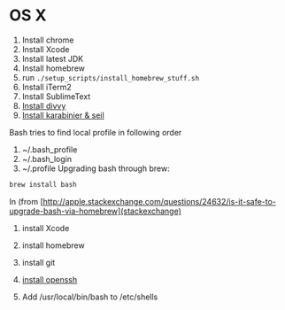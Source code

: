 # OS X

1. Install chrome
2. Install Xcode
3. Install latest JDK
3. Install homebrew
4. run ```./setup_scripts/install_homebrew_stuff.sh```
4. Install iTerm2
5. Install SublimeText
6. [Install divvy](http://mizage.com/divvy/)
7. [Install karabinier & seil](https://pqrs.org/osx/karabiner/)

Bash tries to find local profile in following order
1. ~/.bash_profile
2. ~/.bash_login
3. ~/.profile
Upgrading bash through brew:
```bash
brew install bash
```

In (from [http://apple.stackexchange.com/questions/24632/is-it-safe-to-upgrade-bash-via-homebrew](stackexchange)

1. install Xcode
2. install homebrew

3. install git
4. [install openssh](http://www.dctrwatson.com/2013/07/how-to-update-openssh-on-mac-os-x/)

5. Add /usr/local/bin/bash to /etc/shells

